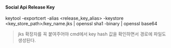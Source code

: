 #### Social Api Release Key
keytool -exportcert -alias <release_key_alias> -keystore  
<key_store_path>/key_name.jks | openssl sha1 -binary | openssl base64  
>jks 확장자를 꼭 붙여주어야 cmd에서 key hash 값을 확인하면서 경로에 파일도 생성된다.  
